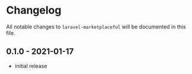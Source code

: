 # Changelog

All notable changes to `laravel-marketplaceful` will be documented in this file.

## 0.1.0 - 2021-01-17

- initial release
